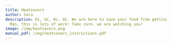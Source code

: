 ```yaml
---
title: Heatsavers
author: Sara
description: Hi, Hi, Hi, Hi. We are here to save your food from getting cold!
  Man, this is lots of work! Take care, we are watching you!
image: /img/heatsavers.png
manual_pdf: /img/heatsavers_instructions.pdf
---
```

